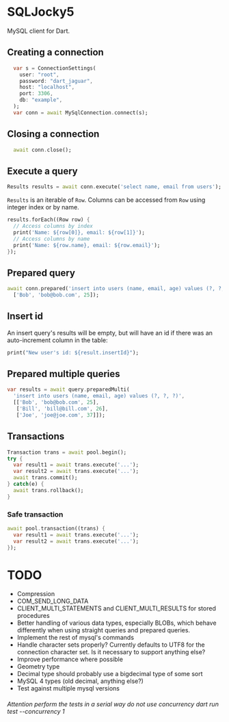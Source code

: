 # SQLJocky5

MySQL client for Dart.

## Creating a connection

```dart
  var s = ConnectionSettings(
    user: "root",
    password: "dart_jaguar",
    host: "localhost",
    port: 3306,
    db: "example",
  );
  var conn = await MySqlConnection.connect(s);
```

## Closing a connection

```dart
  await conn.close();
```

## Execute a query

```dart
Results results = await conn.execute('select name, email from users');
```

`Results` is an iterable of `Row`. Columns can be accessed from `Row` using
integer index or by name.

```dart
results.forEach((Row row) {
  // Access columns by index
  print('Name: ${row[0]}, email: ${row[1]}');
  // Access columns by name
  print('Name: ${row.name}, email: ${row.email}');
});
```

## Prepared query

```dart
await conn.prepared('insert into users (name, email, age) values (?, ?, ?)',
  ['Bob', 'bob@bob.com', 25]);
```

## Insert id

An insert query's results will be empty, but will have an id if there was
an auto-increment column in the table:

```dart
print("New user's id: ${result.insertId}");
```

## Prepared multiple queries

```dart
var results = await query.preparedMulti(
  'insert into users (name, email, age) values (?, ?, ?)',
  [['Bob', 'bob@bob.com', 25],
   ['Bill', 'bill@bill.com', 26],
   ['Joe', 'joe@joe.com', 37]]);
```


## Transactions

```dart
Transaction trans = await pool.begin();
try {
  var result1 = await trans.execute('...');
  var result2 = await trans.execute('...');
  await trans.commit();
} catch(e) {
  await trans.rollback();
}
```

### Safe transaction

```dart
await pool.transaction((trans) {
  var result1 = await trans.execute('...');
  var result2 = await trans.execute('...');
});
```

# TODO

* Compression
* COM_SEND_LONG_DATA
* CLIENT_MULTI_STATEMENTS and CLIENT_MULTI_RESULTS for stored procedures
* Better handling of various data types, especially BLOBs, which behave differently when using straight queries and prepared queries.
* Implement the rest of mysql's commands
* Handle character sets properly? Currently defaults to UTF8 for the connection character set. Is it
necessary to support anything else?
* Improve performance where possible
* Geometry type
* Decimal type should probably use a bigdecimal type of some sort
* MySQL 4 types (old decimal, anything else?)
* Test against multiple mysql versions

###### Attention perform the tests in a serial way do not use concurrency  dart run test --concurrency 1
